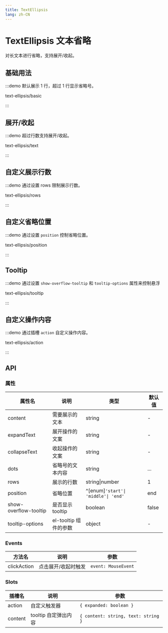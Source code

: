 ```yaml
---
title: TextEllipsis
lang: zh-CN
---
```


# TextEllipsis 文本省略

对长文本进行省略，支持展开/收起。

## 基础用法

:::demo 默认展示 1 行，超过 1 行显示省略号。

text-ellipsis/basic

:::

## 展开/收起

:::demo 超过行数支持展开/收起。

text-ellipsis/text

:::

## 自定义展示行数

:::demo 通过设置 rows 限制展示行数。

text-ellipsis/rows

:::

## 自定义省略位置

:::demo 通过设置 `position` 控制省略位置。

text-ellipsis/position

:::

## Tooltip

:::demo 通过设置 `show-overflow-tooltip` 和 `tooltip-options` 属性来控制悬浮

text-ellipsis/tooltip

:::

## 自定义操作内容

:::demo 通过插槽 `action` 自定义操作内容。

text-ellipsis/action

:::

## API

### 属性

| 属性名                | 说明                  | 类型                                | 默认值 |
| --------------------- | --------------------- | ----------------------------------- | ------ |
| content               | 需要展示的文本        | string                              | -      |
| expandText            | 展开操作的文案        | string                              | -      |
| collapseText          | 收起操作的文案        | string                              | -      |
| dots                  | 省略号的文本内容      | string                              | ...    |
| rows                  | 展示的行数            | string\|number                      | 1      |
| position              | 省略位置              | ^[enum]`'start'\| 'middle'\| 'end'` | end    |
| show-overflow-tooltip | 是否显示 tooltip      | boolean                             | false  |
| tooltip-options       | el-tooltip 组件的参数 | object                              | -      |

### Events

| 方法名      | 说明                | 参数                |
| ----------- | ------------------- | ------------------- |
| clickAction | 点击展开/收起时触发 | `event: MouseEvent` |

### Slots

| 插槽名  | 说明                 | 参数                                |
| ------- | -------------------- | ----------------------------------- |
| action  | 自定义触发器         | `{ expanded: boolean }`             |
| content | tooltip 自定弹出内容 | `{ content: string, text: string }` |
